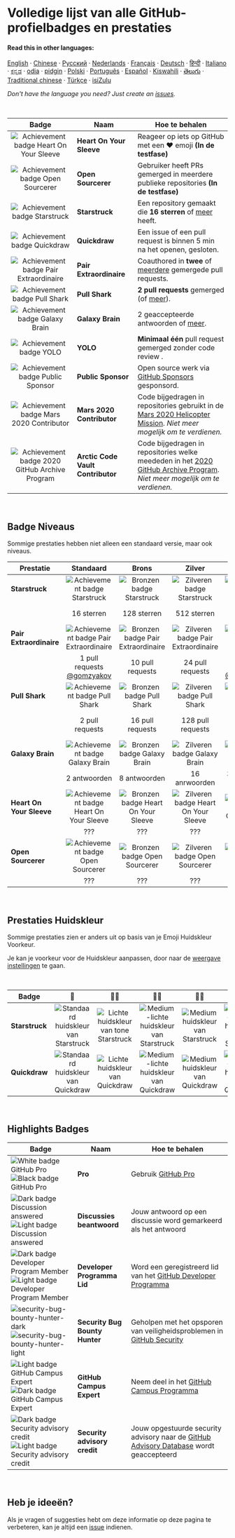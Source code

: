 # Volledige lijst van alle GitHub-profielbadges en prestaties

#### Read this in other languages:

[English](../../README.md)
&middot; [Chinese](../../lang/chinese/README.md)
&middot; [Русский](../../lang/russian/README.md)
&middot; [Nederlands](../../lang/dutch/README.md)
&middot; [Français](../../lang/french/README.md)
&middot; [Deutsch](../../lang/german/README.md)
&middot; [हिन्दी](../../lang/hindi/README.md)
&middot; [Italiano](../../lang/italian/README.md)
&middot; [ಕನ್ನಡ](../../lang/kannada/README.md)
&middot; [odia](../../lang/odia/README.md)
&middot; [pidgin](../../lang/pidgin/README.md)
&middot; [Polski](../../lang/polish/README.md)
&middot; [Português](../../lang/portuguese/README.md)
&middot; [Español](../../lang/spanish/README.md)
&middot; [Kiswahili](../../lang/swahili/README.md)
&middot; [తెలుగు](../../lang/telugu/README.md)
&middot; [Traditional chinese](../../lang/traditional-chinese/README.md)
&middot; [Türkçe](../../lang/turkish/README.md)
&middot; [isiZulu](../../lang/zulu/README.md)

_Don't have the language you need? Just create an [issues](https://github.com/gomzyakov/achievements/issues)._

<br>

| Badge | Naam | Hoe te behalen                                                                                                                                                       |
| :---: | --- |------------------------------------------------------------------------------------------------------------------------------------------------------------------|
| ![Achievement badge Heart On Your Sleeve](https://github.githubassets.com/images/modules/profile/achievements/heart-on-your-sleeve-default.png) | **Heart On Your Sleeve** | Reageer op iets op GitHub met een ❤️ emoji **(In de testfase)** |
| ![Achievement badge Open Sourcerer](https://github.githubassets.com/images/modules/profile/achievements/open-sourcerer-default.png) | **Open Sourcerer** | Gebruiker heeft PRs gemerged in meerdere publieke repositories **(In de testfase)** |
| ![Achievement badge Starstruck](https://github.githubassets.com/images/modules/profile/achievements/starstruck-default.png) | **Starstruck** | Een repository gemaakt die **16 sterren** of [meer](#badge-niveaus) heeft.                                                                                              |
| ![Achievement badge Quickdraw](https://github.githubassets.com/images/modules/profile/achievements/quickdraw-default.png) | **Quickdraw** | Een issue of een pull request is binnen 5 min na het openen, gesloten.                                                                                                       |
| ![Achievement badge Pair Extraordinaire](https://github.githubassets.com/images/modules/profile/achievements/pair-extraordinaire-default.png) | **Pair Extraordinaire** | Coauthored in **twee** of [meerdere](#badge-niveaus) gemergede pull requests.                                                                                             |
| ![Achievement badge Pull Shark](https://github.githubassets.com/images/modules/profile/achievements/pull-shark-default.png) | **Pull Shark** | **2 pull requests** gemerged (of [meer](#badge-niveaus)).                                                                                                            |
| ![Achievement badge Galaxy Brain](https://github.githubassets.com/images/modules/profile/achievements/galaxy-brain-default.png) | **Galaxy Brain** | 2 geaccepteerde antwoorden of [meer](#badge-niveaus).                                                                                                                      |
| ![Achievement badge YOLO](https://github.githubassets.com/images/modules/profile/achievements/yolo-default.png) | **YOLO** | **Minimaal één** pull request gemerged zonder code review .                                                                                                       |
| ![Achievement badge Public Sponsor](https://github.githubassets.com/images/modules/profile/achievements/public-sponsor-default.png) | **Public Sponsor** | Open source werk via [GitHub Sponsors](https://github.com/sponsors) gesponsord.                                                                                  |
| ![Achievement badge Mars 2020 Contributor](https://github.githubassets.com/images/modules/profile/achievements/mars-2020-contributor-default.png) | **Mars 2020 Contributor** | Code bijgedragen in repositories gebruikt in de [Mars 2020 Helicopter Mission](https://github.com/readme/featured/nasa-ingenuity-helicopter). *Niet meer mogelijk om te verdienen.* |
| ![Achievement badge 2020 GitHub Archive Program](https://github.githubassets.com/images/modules/profile/achievements/arctic-code-vault-contributor-default.png) | **Arctic Code Vault Contributor** | Code bijgedragen in repositories welke meededen in het [2020 GitHub Archive Program](https://archiveprogram.github.com/). *Niet meer mogelijk om te verdienen.*                                 |

<br>

## Badge Niveaus

Sommige prestaties hebben niet alleen een standaard versie, maar ook niveaus.

| Prestatie | Standaard | Brons | Zilver | Goud |
| --- | :---: | :---: | :---: | :---: |
| **Starstruck** | ![Achievement badge Starstruck](https://github.githubassets.com/images/modules/profile/achievements/starstruck-default.png) | ![Bronzen badge Starstruck](https://github.githubassets.com/images/modules/profile/achievements/starstruck-bronze.png) | ![Zilveren badge Starstruck](https://github.githubassets.com/images/modules/profile/achievements/starstruck-silver.png) | ![Gouden badge Starstruck](https://github.githubassets.com/images/modules/profile/achievements/starstruck-gold.png) |
| | 16 sterren | 128 sterren | 512 sterren | 4096 sterren <br>[@torvalds](https://github.com/torvalds?achievement=starstruck&tab=achievements) |
| **Pair Extraordinaire** | ![Achievement badge Pair Extraordinaire][pe-default] | ![Bronzen badge Pair Extraordinaire][pe-bronze] | ![Zilveren badge Pair Extraordinaire][pe-silver] | ![Gouden badge Pair Extraordinaire][pe-gold] |
| | 1 pull requests <br>[@gomzyakov](https://github.com/gomzyakov?achievement=pair-extraordinaire&tab=achievements) | 10 pull requests | 24 pull requests  | 48 pull requests <br>[@Rongronggg9](https://github.com/Rongronggg9?achievement=pair-extraordinaire&tab=achievements) |
| **Pull Shark** | ![Achievement badge Pull Shark][ps-default] | ![Bronzen badge Pull Shark][ps-bronze] | ![Zilveren badge Pull Shark][ps-silver] | ![Gouden badge Pull Shark][ps-gold] |
| | 2 pull requests | 16 pull requests | 128 pull requests | 1024 pull requests <br>[@ljharb](https://github.com/ljharb?achievement=pull-shark&tab=achievements) |
| **Galaxy Brain** | ![Achievement badge Galaxy Brain][gb-default] | ![Bronzen badge Galaxy Brain][gb-bronze] | ![Zilveren badge Galaxy Brain][gb-silver] | ![Gouden badge Galaxy Brain][gb-gold] |
| | 2 antwoorden | 8 antwoorden | 16 anrwoorden | 32 antwoordrn <br>[@ljharb](https://github.com/ljharb?achievement=galaxy-brain&tab=achievements) |
| **Heart On Your Sleeve** | ![Achievement badge Heart On Your Sleeve](https://github.githubassets.com/images/modules/profile/achievements/heart-on-your-sleeve-default.png) | ![Bronzen badge Heart On Your Sleeve](https://github.githubassets.com/images/modules/profile/achievements/heart-on-your-sleeve-bronze.png) | ![Zilveren badge Heart On Your Sleeve](https://github.githubassets.com/images/modules/profile/achievements/heart-on-your-sleeve-silver.png) | ![Gouden badge Heart On Your Sleeve](https://github.githubassets.com/images/modules/profile/achievements/heart-on-your-sleeve-gold.png) |
| | ??? | ??? | ??? | ??? |
| **Open Sourcerer** | ![Achievement badge Open Sourcerer](https://github.githubassets.com/images/modules/profile/achievements/open-sourcerer-default.png) | ![Bronzen badge Open Sourcerer](https://github.githubassets.com/images/modules/profile/achievements/open-sourcerer-bronze.png) | ![Zilveren badge Open Sourcerer](https://github.githubassets.com/images/modules/profile/achievements/open-sourcerer-silver.png) | ![Gouden badge Open Sourcerer](https://github.githubassets.com/images/modules/profile/achievements/open-sourcerer-gold.png) |
| | ??? | ??? | ??? | ??? |


[ss-bronze]: https://github.githubassets.com/images/modules/profile/achievements/starstruck-bronze.png
[ss-silver]: https://github.githubassets.com/images/modules/profile/achievements/starstruck-silver.png
[ss-gold]: https://github.githubassets.com/images/modules/profile/achievements/starstruck-gold.png

[pe-default]: https://github.githubassets.com/images/modules/profile/achievements/pair-extraordinaire-default.png
[pe-bronze]: https://github.githubassets.com/images/modules/profile/achievements/pair-extraordinaire-bronze.png
[pe-silver]: https://github.githubassets.com/images/modules/profile/achievements/pair-extraordinaire-silver.png
[pe-gold]: https://github.githubassets.com/images/modules/profile/achievements/pair-extraordinaire-gold.png

[ps-default]: https://github.githubassets.com/images/modules/profile/achievements/pull-shark-default.png
[ps-bronze]: https://github.githubassets.com/images/modules/profile/achievements/pull-shark-bronze.png
[ps-silver]: https://github.githubassets.com/images/modules/profile/achievements/pull-shark-silver.png
[ps-gold]: https://github.githubassets.com/images/modules/profile/achievements/pull-shark-gold.png

[gb-default]: https://github.githubassets.com/images/modules/profile/achievements/galaxy-brain-default.png
[gb-bronze]: https://github.githubassets.com/images/modules/profile/achievements/galaxy-brain-bronze.png
[gb-silver]: https://github.githubassets.com/images/modules/profile/achievements/galaxy-brain-silver.png
[gb-gold]: https://github.githubassets.com/images/modules/profile/achievements/galaxy-brain-gold.png

<br>

## Prestaties Huidskleur

Sommige prestaties zien er anders uit op basis van je Emoji Huidskleur Voorkeur.

Je kan je voorkeur voor de Huidskleur aanpassen, door naar de [weergave instellingen](https://github.com/settings/appearance) te gaan.

<br>

| **Badge** | 👋 | 👋🏻 | 👋🏼 | 👋🏽 | 👋🏾 | 👋🏿 |
| --- | :---: | :---: | :---: | :---: | :---: | :---: |
| **Starstruck** | ![Standaard huidskleur van Starstruck](https://github.githubassets.com/images/modules/profile/achievements/starstruck-default.png) | ![Lichte huidskleur van tone Starstruck](https://github.githubassets.com/images/modules/profile/achievements/starstruck-default--light.png) | ![Medium-lichte huidskleur van Starstruck](https://github.githubassets.com/images/modules/profile/achievements/starstruck-default--light-medium.png) | ![Medium huidskleur van Starstruck](https://github.githubassets.com/images/modules/profile/achievements/starstruck-default--medium.png) | ![Medium-donkere huidskleur van Starstruck](https://github.githubassets.com/images/modules/profile/achievements/starstruck-default--medium-dark.png) | ![Donkere huidskleur van Starstruck](https://github.githubassets.com/images/modules/profile/achievements/starstruck-default--dark.png) |
| **Quickdraw** | ![Standaard huidskleur van Quickdraw][q-default] | ![Lichte huidskleur van Quickdraw][q-light] | ![Medium-lichte huidskleur van Quickdraw][q-light-medium] | ![Medium huidskleur van Quickdraw][q-medium] | ![Medium-donkere huidskleur van Quickdraw][q-medium-dark] | ![Donkere huidskleur van Quickdraw][q-dark] |

[s-light]: https://github.githubassets.com/images/modules/profile/achievements/starstruck-default--light.png
[s-light-medium]: https://github.githubassets.com/images/modules/profile/achievements/starstruck-default--light-medium.png
[s-medium]: https://github.githubassets.com/images/modules/profile/achievements/starstruck-default--medium.png
[s-medium-dark]: https://github.githubassets.com/images/modules/profile/achievements/starstruck-default--medium-dark.png
[s-dark]: https://github.githubassets.com/images/modules/profile/achievements/starstruck-default--dark.png

[q-default]: https://github.githubassets.com/images/modules/profile/achievements/quickdraw-default.png
[q-light]: https://github.githubassets.com/images/modules/profile/achievements/quickdraw-default--light.png
[q-light-medium]: https://github.githubassets.com/images/modules/profile/achievements/quickdraw-default--light-medium.png
[q-medium]: https://github.githubassets.com/images/modules/profile/achievements/quickdraw-default--medium.png
[q-medium-dark]: https://github.githubassets.com/images/modules/profile/achievements/quickdraw-default--medium-dark.png
[q-dark]: https://github.githubassets.com/images/modules/profile/achievements/quickdraw-default--dark.png

<br>

## Highlights Badges

| Badge | Naam | Hoe te behalen |
| --- | --- | --- |
| ![White badge GitHub Pro](https://user-images.githubusercontent.com/65187002/173065531-57dbf8b1-7eb7-4d46-81bf-f2d18c7c9112.svg#gh-dark-mode-only)![Black badge GitHub Pro](https://user-images.githubusercontent.com/65187002/173065669-d1fdb5a7-8895-43cc-8dea-72a511a37e86.svg#gh-light-mode-only) | **Pro** | Gebruik [GitHub Pro](https://docs.github.com/en/get-started/learning-about-github/githubs-products#github-pro) |
| ![Dark badge Discussion answered](https://user-images.githubusercontent.com/65187002/173078083-15a75f15-b040-4a92-8d70-561a206d9fd9.svg#gh-dark-mode-only)![Light badge Discussion answered](https://user-images.githubusercontent.com/65187002/173078106-28bea542-4620-46ee-837d-defda3e44ca6.svg#gh-light-mode-only) | **Discussies beantwoord** | Jouw antwoord op een discussie word gemarkeerd als het antwoord |
| ![Dark badge Developer Program Member](https://user-images.githubusercontent.com/65187002/173079579-3c393d22-7a13-4e7d-87b8-341fb613d52b.svg#gh-dark-mode-only)![Light badge Developer Program Member](https://user-images.githubusercontent.com/65187002/173079614-33f43a97-1cc2-4228-85e3-ef43836e17c2.svg#gh-light-mode-only) | **Developer Programma Lid** | Word een geregistreerd lid van het [GitHub Developer Programma](https://docs.github.com/en/developers/overview/github-developer-program) |
| ![security-bug-bounty-hunter-dark](https://user-images.githubusercontent.com/65187002/173081624-93e3cf1f-50b7-45a4-82b7-1954f66368b9.svg#gh-dark-mode-only)![security-bug-bounty-hunter-light](https://user-images.githubusercontent.com/65187002/173081657-e500d72c-9247-44c2-a3d3-2deff30e1ae7.svg#gh-light-mode-only) | **Security Bug Bounty Hunter** | Geholpen met het opsporen van veiligheidsproblemen in [GitHub Security](https://bounty.github.com/) |
| ![Light badge GitHub Campus Expert][gce-dark]![Dark badge GitHub Campus Expert][gce-light] | **GitHub Campus Expert** | Neem deel in het [GitHub Campus Programma](https://education.github.com/experts) |
| ![Dark badge Security advisory credit][SAC-dark]![Light badge Security advisory credit][SAC-light] | **Security advisory credit** | Jouw opgestuurde security advisory naar de [GitHub Advisory Database](https://github.com/advisories) wordt geaccepteerd |

[gce-dark]: https://user-images.githubusercontent.com/65187002/173082819-b3625c23-bfd6-4492-b828-56ed91c45f52.svg#gh-dark-mode-only
[gce-light]: https://user-images.githubusercontent.com/65187002/173082836-08be81fe-13b7-4acf-9096-e5241d76f237.svg#gh-light-mode-only
[SAC-dark]: https://user-images.githubusercontent.com/65187002/173084051-79a0a626-1c1a-4d60-afdf-50ad001d7b21.svg#gh-dark-mode-only
[SAC-light]: https://user-images.githubusercontent.com/65187002/173084071-5f321da2-b2a9-490b-a524-1b21fa384d7e.svg#gh-light-mode-only
[stars-dark]: https://private-user-images.githubusercontent.com/187608631/384937096-7d7f73aa-7985-4898-9009-2b72e57f74de.svg?jwt=eyJhbGciOiJIUzI1NiIsInR5cCI6IkpXVCJ9.eyJpc3MiOiJnaXRodWIuY29tIiwiYXVkIjoicmF3LmdpdGh1YnVzZXJjb250ZW50LmNvbSIsImtleSI6ImtleTUiLCJleHAiOjE3MzEzMzMxNDksIm5iZiI6MTczMTMzMjg0OSwicGF0aCI6Ii8xODc2MDg2MzEvMzg0OTM3MDk2LTdkN2Y3M2FhLTc5ODUtNDg5OC05MDA5LTJiNzJlNTdmNzRkZS5zdmc_WC1BbXotQWxnb3JpdGhtPUFXUzQtSE1BQy1TSEEyNTYmWC1BbXotQ3JlZGVudGlhbD1BS0lBVkNPRFlMU0E1M1BRSzRaQSUyRjIwMjQxMTExJTJGdXMtZWFzdC0xJTJGczMlMkZhd3M0X3JlcXVlc3QmWC1BbXotRGF0ZT0yMDI0MTExMVQxMzQ3MjlaJlgtQW16LUV4cGlyZXM9MzAwJlgtQW16LVNpZ25hdHVyZT0yMGJhODRmMGIzYTk0YjRmNmYzOWEzZjUwZjVkOTMxNWNmNmNmOWNmOTIxZmVkZDBlYWM1Njk0MzhiYzI1NDk5JlgtQW16LVNpZ25lZEhlYWRlcnM9aG9zdCJ9.vtxAyuZURAyPuWlFGpXJBVHS4f0JUCsiGiR5DeFzb3M
[stars-light]: https://private-user-images.githubusercontent.com/187608631/384937247-d12a53f6-0cd1-44e4-b7c6-7f6568d7b7e1.svg?jwt=eyJhbGciOiJIUzI1NiIsInR5cCI6IkpXVCJ9.eyJpc3MiOiJnaXRodWIuY29tIiwiYXVkIjoicmF3LmdpdGh1YnVzZXJjb250ZW50LmNvbSIsImtleSI6ImtleTUiLCJleHAiOjE3MzEzMzMxNDksIm5iZiI6MTczMTMzMjg0OSwicGF0aCI6Ii8xODc2MDg2MzEvMzg0OTM3MjQ3LWQxMmE1M2Y2LTBjZDEtNDRlNC1iN2M2LTdmNjU2OGQ3YjdlMS5zdmc_WC1BbXotQWxnb3JpdGhtPUFXUzQtSE1BQy1TSEEyNTYmWC1BbXotQ3JlZGVudGlhbD1BS0lBVkNPRFlMU0E1M1BRSzRaQSUyRjIwMjQxMTExJTJGdXMtZWFzdC0xJTJGczMlMkZhd3M0X3JlcXVlc3QmWC1BbXotRGF0ZT0yMDI0MTExMVQxMzQ3MjlaJlgtQW16LUV4cGlyZXM9MzAwJlgtQW16LVNpZ25hdHVyZT01ZDgwOWZhNmI2ODY1NTllMjZjZmExNzZiNzEwYjM4NDhiNGFlYjQ4YTk5OGQ3YTE0OWJmY2RmZGQ3NjlkMTUxJlgtQW16LVNpZ25lZEhlYWRlcnM9aG9zdCJ9.VAkoABXwOgXy38BL0AAn0PQE_tzd73Byg16kFKAUnA8

<br>

## Heb je ideeën?

Als je vragen of suggesties hebt om deze informatie op deze pagina te verbeteren, kan je altijd een [issue](https://github.com/github-profile-achievements/template/issues) indienen.
